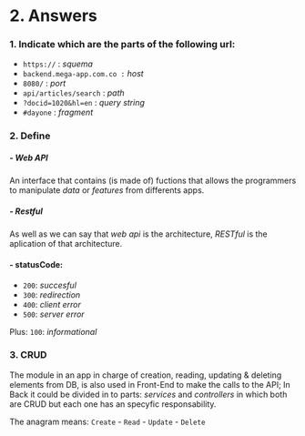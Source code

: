 # 2. Answers

### 1. Indicate which are the parts of the following url:
- `https://` : _squema_
- `backend.mega-app.com.co :` _host_
- `8080/` : _port_
- `api/articles/search` : _path_
- `?docid=1020&hl=en` : _query string_
- `#dayone` : _fragment_


### 2. Define
##### - Web API
An interface that contains (is made of) fuctions that allows the programmers to manipulate _data_ or _features_ from differents apps.

##### - Restful
As well as we can say that _web api_ is the architecture, _RESTful_ is the aplication of that architecture.

#### - statusCode:
- `200`: _succesful_
- `300`: _redirection_
- `400`: _client error_
- `500`: _server error_

Plus: `100`: _informational_
### 3. CRUD
The module in an app in charge of creation, reading, updating & deleting elements from DB, is also used in Front-End to make the calls to the API; In Back it could be divided in to parts: _services_ and _controllers_ in which both are CRUD but each one has an specyfic responsability.

The anagram means:
`Create` - `Read` - `Update` - `Delete`
